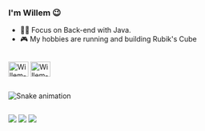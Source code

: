 ### I'm Willem 😉

- 👨‍💻 Focus on Back-end with Java.
- 🎮 My hobbies are running and building Rubik's Cube

<div style="display: inline_block"><br>
  
  <img align="center" alt="Willem-JavaScript" height="30" width="40" src="https://cdn.jsdelivr.net/gh/devicons/devicon/icons/javascript/javascript-original.svg">
  <img align="center" alt="Willem-Java" height="30" width="40" src="https://cdn.jsdelivr.net/gh/devicons/devicon/icons/java/java-original.svg">
  
  ##
  
  ![Snake animation](https://github.com/willemromao/willemromao/blob/output/github-contribution-grid-snake.svg)
  
  ##
 
<div>
   <a href="https://www.linkedin.com/in/franciscowillem" target="_blank"><img src="https://img.shields.io/badge/-LinkedIn-%230077B5?style=for-the-badge&logo=linkedin&logoColor=white" target="_blank"></a>
  <a href="https://www.youtube.com/channel/UCYsx35v0deeh5ZP55XhFvqw" target="_blank"><img src="https://img.shields.io/badge/YouTube-FF0000?style=for-the-badge&logo=youtube&logoColor=white" target="_blank"></a>
  <a href="https://open.spotify.com/user/t2mhqwyecljybxjrab1osi25v" target="_blank"><img src="https://img.shields.io/badge/Spotify-1ED760?&style=for-the-badge&logo=spotify&logoColor=white" target="_blank"></a>
</div>
